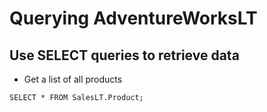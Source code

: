 # Querying AdventureWorksLT

## Use SELECT queries to retrieve data
* Get a list of all products

`SELECT * FROM SalesLT.Product;`


